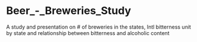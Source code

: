 # Beer_-_Breweries_Study
A study and presentation on # of breweries in the states, Intl bitterness unit by state and relationship between bitterness and alcoholic content
